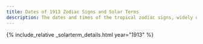 ```yaml
---
title: Dates of 1913 Zodiac Signs and Solar Terms
description: The dates and times of the tropical zodiac signs, widely used in western astrology, and solar terms of year 1913
---
```

{% include_relative _solarterm_details.html year="1913" %}
